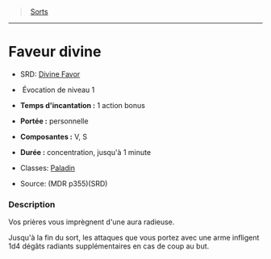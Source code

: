 ﻿---
!SpellItem
Family: SpellHD
Level: 1
Type: Évocation
CastingTime: 1 action bonus
Range: personnelle
Components: V, S
Duration: concentration, jusqu'à 1 minute
Classes: '[Paladin](hd_paladin.md)'
Id: spells_hd.md#faveur-divine
ParentLink: spells_hd.md#sorts
Name: Faveur divine
ParentName: Sorts
NameLevel: 1
AltName: '[Divine Favor](srd_spells_divine_favor.md)'
Source: (MDR p355)(SRD)
Attributes:
  Name: Faveur divine
  Markdown: >+
    # <!--Name-->Faveur divine<!--/Name-->


    - SRD: <!--AltName-->[Divine Favor](srd_spells_divine_favor.md)<!--/AltName-->


    -  <!--Type-->Évocation<!--/Type--> de niveau <!--Level-->1<!--/Level-->


    - **Temps d'incantation :** <!--CastingTime-->1 action bonus<!--/CastingTime-->


    - **Portée :** <!--Range-->personnelle<!--/Range-->


    - **Composantes :** <!--Components-->V, S<!--/Components-->


    - **Durée :** <!--Duration-->concentration, jusqu'à 1 minute<!--/Duration-->


    - Classes: <!--Classes-->[Paladin](hd_paladin.md)<!--/Classes-->


    - Source: <!--Source-->(MDR p355)(SRD)<!--/Source-->


    ### Description


    Vos prières vous imprègnent d'une aura radieuse.


    Jusqu'à la fin du sort, les attaques que vous portez avec une arme infligent 1d4 dégâts radiants supplémentaires en cas de coup au but.

  AltName: '[Divine Favor](srd_spells_divine_favor.md)'
  Type: Évocation
  Level: 1
  CastingTime: 1 action bonus
  Range: personnelle
  Components: V, S
  Duration: concentration, jusqu'à 1 minute
  Classes: '[Paladin](hd_paladin.md)'
  Source: (MDR p355)(SRD)
AttributesDictionary: >+
  Name: Faveur divine

  Markdown: >+

    # <!--Name-->Faveur divine<!--/Name-->





    - SRD: <!--AltName-->[Divine Favor](srd_spells_divine_favor.md)<!--/AltName-->





    -  <!--Type-->Évocation<!--/Type--> de niveau <!--Level-->1<!--/Level-->





    - **Temps d'incantation :** <!--CastingTime-->1 action bonus<!--/CastingTime-->





    - **Portée :** <!--Range-->personnelle<!--/Range-->





    - **Composantes :** <!--Components-->V, S<!--/Components-->





    - **Durée :** <!--Duration-->concentration, jusqu'à 1 minute<!--/Duration-->





    - Classes: <!--Classes-->[Paladin](hd_paladin.md)<!--/Classes-->





    - Source: <!--Source-->(MDR p355)(SRD)<!--/Source-->





    ### Description





    Vos prières vous imprègnent d'une aura radieuse.





    Jusqu'à la fin du sort, les attaques que vous portez avec une arme infligent 1d4 dégâts radiants supplémentaires en cas de coup au but.



  AltName: '[Divine Favor](srd_spells_divine_favor.md)'

  Type: Évocation

  Level: 1

  CastingTime: 1 action bonus

  Range: personnelle

  Components: V, S

  Duration: concentration, jusqu'à 1 minute

  Classes: '[Paladin](hd_paladin.md)'

  Source: (MDR p355)(SRD)

---
> [Sorts](hd_spells.md)

---

# Faveur divine

- SRD: [Divine Favor](srd_spells_divine_favor.md)

-  Évocation de niveau 1

- **Temps d'incantation :** 1 action bonus

- **Portée :** personnelle

- **Composantes :** V, S

- **Durée :** concentration, jusqu'à 1 minute

- Classes: [Paladin](hd_paladin.md)

- Source: (MDR p355)(SRD)

### Description

Vos prières vous imprègnent d'une aura radieuse.

Jusqu'à la fin du sort, les attaques que vous portez avec une arme infligent 1d4 dégâts radiants supplémentaires en cas de coup au but.

